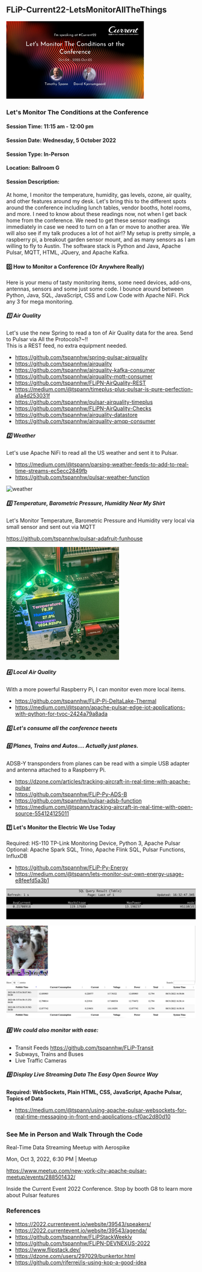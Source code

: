 ## FLiP-Current22-LetsMonitorAllTheThings

<img src="https://raw.githubusercontent.com/tspannhw/FLiP-Current22-LetsMonitorAllTheThings/main/monitor.jpeg" width="366" height="206" />

### Let's Monitor The Conditions at the Conference

#### Session Time:  11:15 am - 12:00 pm 

#### Session Date:  Wednesday, 5 October 2022 

#### Session Type:  In-Person 

#### Location:  Ballroom G


#### Session Description:

At home, I monitor the temperature, humidity, gas levels, ozone, air quality, and other features around my desk. Let's bring this to the different spots around the conference including lunch tables, vendor booths, hotel rooms, and more. I need to know about these readings now, not when I get back home from the conference. We need to get these sensor readings immediately in case we need to turn on a fan or move to another area. We will also see if my talk produces a lot of hot air!? My setup is pretty simple, a raspberry pi, a breakout garden sensor mount, and as many sensors as I am willing to fly to Austin. The software stack is Python and Java, Apache Pulsar, MQTT, HTML, JQuery, and Apache Kafka.


#### 0️⃣  How to Monitor a Conference (Or Anywhere Really)

Here is your menu of tasty monitoring items, some need devices, add-ons, antennas, sensors and some just some code.   I bounce around between Python, Java, SQL, JavaScript, CSS and Low Code with Apache NiFi.   Pick any 3 for mega monitoring.



##### 1️⃣  Air Quality

Let's use the new Spring to read a ton of Air Quality data for the area.  Send to Pulsar via All the Protocols?~!!  
This is a REST feed, no extra equipment needed.

* https://github.com/tspannhw/spring-pulsar-airquality
* https://github.com/tspannhw/airquality
* https://github.com/tspannhw/airquality-kafka-consumer
* https://github.com/tspannhw/airquality-mqtt-consumer
* https://github.com/tspannhw/FLiPN-AirQuality-REST
* https://medium.com/@tspann/timeplus-plus-pulsar-is-pure-perfection-a1a4d253031f
* https://github.com/tspannhw/pulsar-airquality-timeplus
* https://github.com/tspannhw/FLiPN-AirQuality-Checks
* https://github.com/tspannhw/airquality-datastore
* https://github.com/tspannhw/airquality-amqp-consumer

##### 2️⃣  Weather

Let's use Apache NiFi to read all the US weather and sent it to Pulsar.

* https://medium.com/@tspann/parsing-weather-feeds-to-add-to-real-time-streams-ec5ecc2849fb
* https://github.com/tspannhw/pulsar-weather-function

![weather](https://user-images.githubusercontent.com/18673814/192903489-9f15c4cf-4c98-4048-a2d5-b44f6c8e2bf3.png)



##### 3️⃣ Temperature, Barometric Pressure, Humidity Near My Shirt

Let's Monitor Temperature, Barometric Pressure and Humidity very local via small sensor and sent out via MQTT 

https://github.com/tspannhw/pulsar-adafruit-funhouse

<img src="https://raw.githubusercontent.com/tspannhw/pulsar-adafruit-funhouse/main/IMG-6527.jpg" width="300" height="300" />


##### 4️⃣ Local Air Quality

With a more powerful Raspberry Pi, I can monitor even more local items.

* https://github.com/tspannhw/FLiP-Pi-DeltaLake-Thermal
* https://medium.com/@tspann/apache-pulsar-edge-iot-applications-with-python-for-tvoc-2424a79a8ada


##### 5️⃣  Let's consume all the conference tweets


##### 6️⃣  Planes, Trains and Autos.... Actually just planes.

ADSB-Y transponders from planes can be read with a simple USB adapter and antenna attached to a Raspberry Pi.

* https://dzone.com/articles/tracking-aircraft-in-real-time-with-apache-pulsar
* https://github.com/tspannhw/FLiP-Py-ADS-B
* https://github.com/tspannhw/pulsar-adsb-function
* https://medium.com/@tspann/tracking-aircraft-in-real-time-with-open-source-554124125011



#### 7️⃣  Let's Monitor the Electric We Use Today

Required:   HS-110 TP-Link Monitoring Device, Python 3, Apache Pulsar
Optional:   Apache Spark SQL, Trino, Apache Flink SQL, Pulsar Functions, InfluxDB

* https://github.com/tspannhw/FLiP-Py-Energy
* https://medium.com/@tspann/lets-monitor-our-own-energy-usage-e8feefd5a3b1

![EnergizeMe](https://github.com/tspannhw/FLiP-Py-Energy/raw/main/flinkeletricmax.png)

![FriendsAreElectric](https://github.com/tspannhw/FLiP-Py-Energy/blob/main/dashboard.png)


##### 8️⃣  We could also monitor with ease:

* Transit Feeds https://github.com/tspannhw/FLiP-Transit
* Subways, Trains and Buses
* Live Traffic Cameras

##### 9️⃣ Display Live Streaming Data The Easy Open Source Way

**Required:  WebSockets, Plain HTML, CSS, JavaScript, Apache Pulsar, Topics of Data**

* https://medium.com/@tspann/using-apache-pulsar-websockets-for-real-time-messaging-in-front-end-applications-cf0ac2d80d10




##



### See Me in Person and Walk Through the Code

Real-Time Data Streaming Meetup with Aerospike

Mon, Oct 3, 2022, 6:30 PM | Meetup

https://www.meetup.com/new-york-city-apache-pulsar-meetup/events/288501432/

Inside the Current Event 2022 Conference.  Stop by booth G8 to learn more about Pulsar features 


### References

* https://2022.currentevent.io/website/39543/speakers/
* https://2022.currentevent.io/website/39543/agenda/
* https://github.com/tspannhw/FLiPStackWeekly
* https://github.com/tspannhw/FLiPN-DEVNEXUS-2022
* https://www.flipstack.dev/
* https://dzone.com/users/297029/bunkertor.html
* https://github.com/riferrei/is-using-kop-a-good-idea


